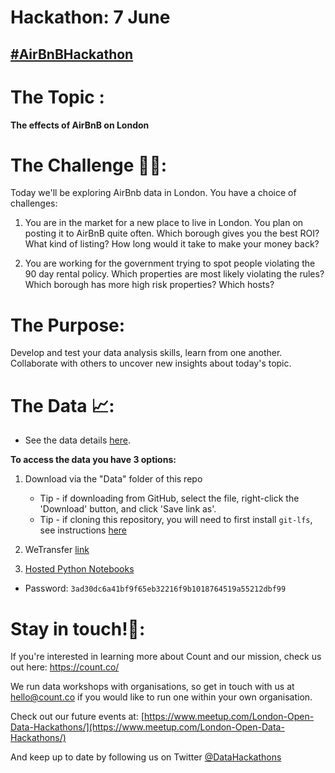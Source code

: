 # Hackathon: 7 June

## [#AirBnBHackathon](https://twitter.com/DataHackathons?lang=en-gb/)

# The Topic :
**The effects of AirBnB on London** 

# The Challenge 👨‍💻:
Today we'll be exploring AirBnb data in London. You have a choice of challenges:
1. You are in the market for a new place to live in London. You plan on posting it to AirBnB quite often. Which borough gives you the best ROI? What kind of listing? How long would it take to make your money back?

2. You are working for the government trying to spot people violating the 90 day rental policy. Which properties are most likely violating the rules? Which borough has more high risk properties? Which hosts?



# The Purpose:
Develop and test your data analysis skills, learn from one another. Collaborate with others to uncover new insights about today's topic.
 
 

# The Data 📈:
    
- See the data details [here](https://github.com/count/hackathons/blob/master/AirBnb/Data/README.md).
    
    
**To access the data you have 3 options:**

1. Download via the "Data" folder of this repo
    - Tip - if downloading from GitHub, select the file, right-click the 'Download' button, and click 'Save link as'.
    - Tip - if cloning this repository, you will need to first install `git-lfs`, see instructions [here](https://help.github.com/articles/installing-git-large-file-storage/)
    
2. WeTransfer [link](https://we.tl/t-KEDDZfGWa7)

3. [Hosted Python Notebooks](https://play.count.co/jupyter/tree/work/AirBnB)
  - Password: `3ad30dc6a41bf9f65eb32216f9b1018764519a55212dbf99`


# Stay in touch!🤙:

If you're interested in learning more about Count and our mission, check us out here: https://count.co/

We run data workshops with organisations, so get in touch with us at hello@count.co if you would like to run one within your own organisation. 

Check out our future events at: [https://www.meetup.com/London-Open-Data-Hackathons/](https://www.meetup.com/London-Open-Data-Hackathons/)

And keep up to date by following us on Twitter [@DataHackathons](https://twitter.com/DataHackathons)
